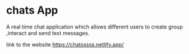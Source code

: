 # chats App

A real time chat application which allows different users to create group ,interact and send text messages.

link to the website 
https://chatsssss.netlify.app/
